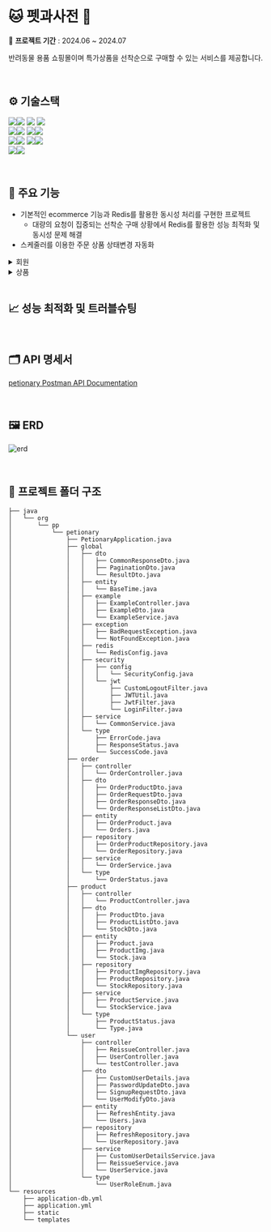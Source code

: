 # 🐱  펫과사전 🐶
📅  **프로젝트 기간** : 2024.06 ~ 2024.07

반려동물 용품 쇼핑몰이며 특가상품을 선착순으로 구매할 수 있는 서비스를 제공합니다.

<br>

##  ⚙️ 기술스택 
<img src="https://img.shields.io/badge/springboot-6DB33F?style=for-the-badge&logo=springboot&logoColor=white"><img src="https://img.shields.io/badge/3.3.1-515151?style=for-the-badge">
<img src="https://img.shields.io/badge/Spring Data JPA-6DB33F?style=for-the-badge&logo=Spring Data JPA&logoColor=white">
<img src="https://img.shields.io/badge/Spring Security-6DB33F?style=for-the-badge&logo=Spring Security&logoColor=white">
<br>
<img src="https://img.shields.io/badge/Gradle-02303A?style=for-the-badge&logo=Gradle&logoColor=white"><img src="https://img.shields.io/badge/8.8-515151?style=for-the-badge">
<img src="https://img.shields.io/badge/java-%23ED8B00?style=for-the-badge&logo=openjdk&logoColor=white"><img src="https://img.shields.io/badge/17-515151?style=for-the-badge">
<br>
<img src="https://img.shields.io/badge/MySQL-4479A1?style=for-the-badge&logo=MySQL&logoColor=white"><img src="https://img.shields.io/badge/8-515151?style=for-the-badge">
<img src="https://img.shields.io/badge/redis-%23DD0031.svg?style=for-the-badge&logo=redis&logoColor=white"><img src="https://img.shields.io/badge/6.2-515151?style=for-the-badge">
<br>
<img src="https://img.shields.io/badge/docker-%230db7ed.svg?style=for-the-badge&logo=docker&logoColor=white"><img src="https://img.shields.io/badge/25.0.3-515151?style=for-the-badge">

<br>

## 📜 주요 기능
- 기본적인 ecommerce 기능과 Redis를 활용한 동시성 처리를 구현한 프로젝트
  - 대량의 요청이 집중되는 선착순 구매 상황에서 Redis를 활용한 성능 최적화 및 동시성 문제 해결
- 스케줄러를 이용한 주문 상품 상태변경 자동화
<details><summary>회원
</summary>
  
- jwt를 이용한 로그인 기능
- 로그아웃, 유저 정보 변경
</details>

<details><summary>상품
</summary>

1. 상품
    - 전체 상품 조회 및 상세 조회
2. 주문
    - 주문 상품에 대한 상태 조회
      - 주문 후 D+1에 배송중 
      - D+2일에 배송완료
    - 주문 취소
    - 주문 반품 (배송완료 된 상품 한정) 

</details>

<br>

##  📈 성능 최적화 및 트러블슈팅



<br>


## 🗂️ API 명세서
[petionary Postman API Documentation ](https://documenter.getpostman.com/view/22572063/2sA3kUG269)

<br>

## 🖼️ ERD
![erd](https://github.com/user-attachments/assets/ddce4fce-d4df-4fe6-a82e-928c97c47898)

<br>



## 📂 프로젝트 폴더 구조

```
├── java
│   └── org
│       └── pp
│           └── petionary
│               ├── PetionaryApplication.java
│               ├── global
│               │   ├── dto
│               │   │   ├── CommonResponseDto.java
│               │   │   ├── PaginationDto.java
│               │   │   └── ResultDto.java
│               │   ├── entity
│               │   │   └── BaseTime.java
│               │   ├── example
│               │   │   ├── ExampleController.java
│               │   │   ├── ExampleDto.java
│               │   │   └── ExampleService.java
│               │   ├── exception
│               │   │   ├── BadRequestException.java
│               │   │   └── NotFoundException.java
│               │   ├── redis
│               │   │   └── RedisConfig.java
│               │   ├── security
│               │   │   ├── config
│               │   │   │   └── SecurityConfig.java
│               │   │   └── jwt
│               │   │       ├── CustomLogoutFilter.java
│               │   │       ├── JWTUtil.java
│               │   │       ├── JwtFilter.java
│               │   │       └── LoginFilter.java
│               │   ├── service
│               │   │   └── CommonService.java
│               │   └── type
│               │       ├── ErrorCode.java
│               │       ├── ResponseStatus.java
│               │       └── SuccessCode.java
│               ├── order
│               │   ├── controller
│               │   │   └── OrderController.java
│               │   ├── dto
│               │   │   ├── OrderProductDto.java
│               │   │   ├── OrderRequestDto.java
│               │   │   ├── OrderResponseDto.java
│               │   │   └── OrderResponseListDto.java
│               │   ├── entity
│               │   │   ├── OrderProduct.java
│               │   │   └── Orders.java
│               │   ├── repository
│               │   │   ├── OrderProductRepository.java
│               │   │   └── OrderRepository.java
│               │   ├── service
│               │   │   └── OrderService.java
│               │   └── type
│               │       └── OrderStatus.java
│               ├── product
│               │   ├── controller
│               │   │   └── ProductController.java
│               │   ├── dto
│               │   │   ├── ProductDto.java
│               │   │   ├── ProductListDto.java
│               │   │   └── StockDto.java
│               │   ├── entity
│               │   │   ├── Product.java
│               │   │   ├── ProductImg.java
│               │   │   └── Stock.java
│               │   ├── repository
│               │   │   ├── ProductImgRepository.java
│               │   │   ├── ProductRepository.java
│               │   │   └── StockRepository.java
│               │   ├── service
│               │   │   ├── ProductService.java
│               │   │   └── StockService.java
│               │   └── type
│               │       ├── ProductStatus.java
│               │       └── Type.java
│               └── user
│                   ├── controller
│                   │   ├── ReissueController.java
│                   │   ├── UserController.java
│                   │   └── testController.java
│                   ├── dto
│                   │   ├── CustomUserDetails.java
│                   │   ├── PasswordUpdateDto.java
│                   │   ├── SignupRequestDto.java
│                   │   └── UserModifyDto.java
│                   ├── entity
│                   │   ├── RefreshEntity.java
│                   │   └── Users.java
│                   ├── repository
│                   │   ├── RefreshRepository.java
│                   │   └── UserRepository.java
│                   ├── service
│                   │   ├── CustomUserDetailsService.java
│                   │   ├── ReissueService.java
│                   │   └── UserService.java
│                   └── type
│                       └── UserRoleEnum.java
└── resources
    ├── application-db.yml
    ├── application.yml
    ├── static
    └── templates
```
